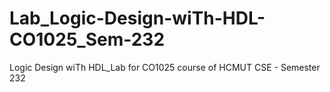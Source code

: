 # Lab_Logic-Design-wiTh-HDL-CO1025_Sem-232
Logic Design wiTh HDL_Lab for CO1025 course of HCMUT CSE - Semester 232
